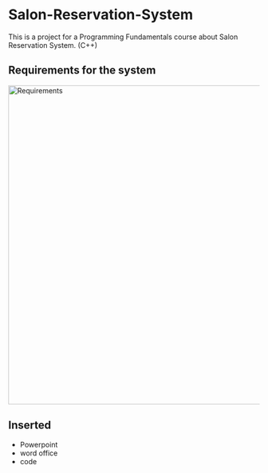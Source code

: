# Salon-Reservation-System

This is a project for a Programming Fundamentals course about Salon Reservation System. (C++)

## Requirements for the system

<img width="640" alt="Requirements" src="https://github.com/Hissah2/Hotel-reservation-system/assets/124397723/cfe7286c-f3ad-4569-ac76-0327318d828e">  <br>

## Inserted
- Powerpoint
- word office
- code
